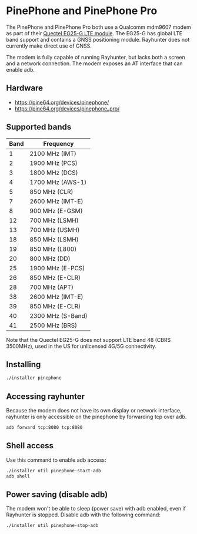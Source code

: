 # PinePhone and PinePhone Pro

The PinePhone and PinePhone Pro both use a Qualcomm mdm9607 modem as part of their [Quectel EG25-G LTE module](https://www.quectel.com/product/lte-eg25-g/). The EG25-G has global LTE band support and contains a GNSS positioning module. Rayhunter does not currently make direct use of GNSS.

The modem is fully capable of running Rayhunter, but lacks both a screen and a network connection. The modem exposes an AT interface that can enable adb.

## Hardware
- <https://pine64.org/devices/pinephone/>
- <https://pine64.org/devices/pinephone_pro/>

## Supported bands

| Band | Frequency         |
| ---- | ----------------- |
|    1 | 2100 MHz (IMT)    |
|    2 | 1900 MHz (PCS)    |
|    3 | 1800 MHz (DCS)    |
|    4 | 1700 MHz (AWS-1)  |
|    5 | 850 MHz (CLR)     |
|    7 | 2600 MHz (IMT-E)  |
|    8 | 900 MHz (E-GSM)   |
|   12 | 700 MHz (LSMH)    |
|   13 | 700 MHz (USMH)    |
|   18 | 850 MHz (LSMH)    |
|   19 | 850 MHz (L800)    |
|   20 | 800 MHz (DD)      |
|   25 | 1900 MHz (E-PCS)  |
|   26 | 850 MHz (E-CLR)   |
|   28 | 700 MHz (APT)     |
|   38 | 2600 MHz (IMT-E)  |
|   39 | 850 MHz (E-CLR)   |
|   40 | 2300 MHz (S-Band) |
|   41 | 2500 MHz (BRS)    |

Note that the Quectel EG25-G does not support LTE band 48 (CBRS 3500MHz), used in the US for unlicensed 4G/5G connectivity.

## Installing
```sh
./installer pinephone
```

## Accessing rayhunter
Because the modem does not have its own display or network interface, rayhunter is only accessible on the pinephone by forwarding tcp over adb.

```sh
adb forward tcp:8080 tcp:8080
```

## Shell access
Use this command to enable adb access:

```sh
./installer util pinephone-start-adb
adb shell
```

## Power saving (disable adb)
The modem won't be able to sleep (power save) with adb enabled, even if Rayhunter is stopped. Disable adb with the following command:

```sh
./installer util pinephone-stop-adb
```
